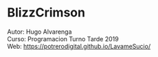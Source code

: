 # BlizzCrimson
Autor: Hugo Alvarenga<br>
Curso: Programacion Turno Tarde 2019<br>
Web: https://potrerodigital.github.io/LavameSucio/<br>
